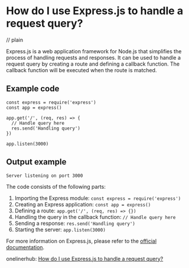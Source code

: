 # How do I use Express.js to handle a request query?
// plain

Express.js is a web application framework for Node.js that simplifies the process of handling requests and responses. It can be used to handle a request query by creating a route and defining a callback function. The callback function will be executed when the route is matched.

## Example code

```
const express = require('express')
const app = express()

app.get('/', (req, res) => {
  // Handle query here
  res.send('Handling query')
})

app.listen(3000)
```

## Output example

```
Server listening on port 3000
```

The code consists of the following parts:

1. Importing the Express module: `const express = require('express')`
2. Creating an Express application: `const app = express()`
3. Defining a route: `app.get('/', (req, res) => {})`
4. Handling the query in the callback function: `// Handle query here`
5. Sending a response: `res.send('Handling query')`
6. Starting the server: `app.listen(3000)`

For more information on Express.js, please refer to the [official documentation](https://expressjs.com/en/5x/api.html).

onelinerhub: [How do I use Express.js to handle a request query?](https://onelinerhub.com/expressjs/how-do-i-use-express-js-to-handle-a-request-query)
